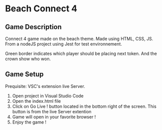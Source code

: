 # Beach Connect 4 
## Game Description
Connect 4 game made on the beach theme.
Made using HTML, CSS, JS. From a nodeJS project using Jest for test environnement.

Green border indicates which player should be placing next token. And the crown show who won.

## Game Setup
Prequisite: VSC's extension live Server.
1. Open project in Visual Studio Code
2. Open the index.html file
3. Click on Go Live ! button located in the bottom right of the screen. This button is from the live Server extention
4. Game will open in your favorite browser !
5. Enjoy the game !

